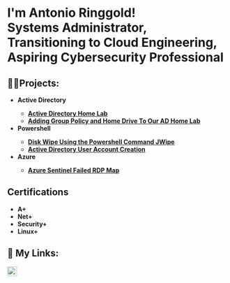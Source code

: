 <h1>I'm Antonio Ringgold! <br/>Systems Administrator, Transitioning to Cloud Engineering, Aspiring Cybersecurity Professional</h1>

<h2>👨‍💻Projects:</h2>

- <b>Active Directory</br>
  - [Active Directory Home Lab](https://github.com/Antonio-Ringgold/ActiveDirectoryLab/blob/main/README.md)
  - [Adding Group Policy and Home Drive To Our AD Home Lab](https://github.com/Antonio-Ringgold/AddingGroupPolicyAndSharedDrives)
- <b>Powershell</br>
  - [Disk Wipe Using the Powershell Command JWipe](https://github.com/Antonio-Ringgold/Diskpart/blob/main/README.md)
  - [Active Directory User Account Creation](https://github.com/Antonio-Ringgold/UserCreation/blob/main/User_Account_Creation.ps1)
- <b>Azure</br>
  - [Azure Sentinel Failed RDP Map](https://github.com/Antonio-Ringgold/FailedRDP)
<h2> Certifications</h2>

  - A+ <br/>
  - Net+ <br/>
  - Security+ <br/>
  - Linux+ <br/>



<h2></h2>


<h2> 🤳 My Links:</h2>

[<img align="left" alt="JoshMadakor | LinkedIn" width="22px" src="https://cdn.jsdelivr.net/npm/simple-icons@v3/icons/linkedin.svg" />][linkedin]

[twitter]: https://twitter.com/joshmadakor
[youtube]: https://www.youtube.com/c/joshmadakor
[instagram]: https://www.instagram.com/joshmadakor/
[linkedin]: https://www.linkedin.com/in/antonio-ringgold-27743989/

<!--
**Antonio-Ringgold** is a ✨ _special_ ✨ repository because its `README.md` (this file) appears on your GitHub profile.

Here are some ideas to get you started:

- 🔭 I’m currently working on ...
- 🌱 I’m currently learning ...
- 👯 I’m looking to collaborate on ...
- 🤔 I’m looking for help with ...
- 💬 Ask me about ...
- 📫 How to reach me: ...
- 😄 Pronouns: ...
- ⚡ Fun fact: ...
-->
